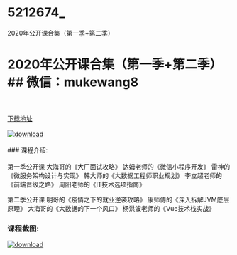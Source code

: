 # 5212674_
2020年公开课合集（第一季+第二季）
# 2020年公开课合集（第一季+第二季）## 微信：mukewang8
<br/></br>[下载地址](http://www.36tz.cn/article/5212674 "下载地址")
<br/></br>[![download](http://36tz.cn/muke_img/2020_04_2-134-300x167.png "下载地址")](http://www.36tz.cn/article/5212674 "下载地址")
<br/></br>### 课程介绍:<br/></br>第一季公开课
大海哥的《大厂面试攻略》
达姆老师的《微信小程序开发》
雷神的《微服务架构设计与实现》
韩大师的《大数据工程师职业规划》
李立超老师的《前端晋级之路》
周阳老师的《IT技术选项指南》
 
第二季公开课
明哥的《疫情之下的就业逆袭攻略》
康师傅的《深入拆解JVM底层原理》
大海哥的《大数据的下一个风口》
杨洪波老师的《Vue技术栈实战》

### 课程截图:
[![download](http://36tz.cn/muke_img/2020_04_1-198.png "下载地址")](http://www.36tz.cn/article/5212674 "下载地址")
